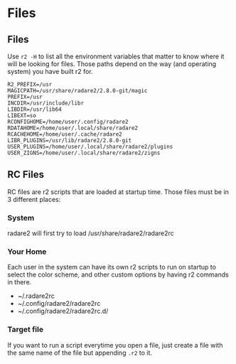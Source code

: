 # Files

## Files

Use `r2 -H` to list all the environment variables that matter to know where it will be looking for files. Those paths depend on the way \(and operating system\) you have built r2 for.

```text
R2_PREFIX=/usr
MAGICPATH=/usr/share/radare2/2.8.0-git/magic
PREFIX=/usr
INCDIR=/usr/include/libr
LIBDIR=/usr/lib64
LIBEXT=so
RCONFIGHOME=/home/user/.config/radare2
RDATAHOME=/home/user/.local/share/radare2
RCACHEHOME=/home/user/.cache/radare2
LIBR_PLUGINS=/usr/lib/radare2/2.8.0-git
USER_PLUGINS=/home/user/.local/share/radare2/plugins
USER_ZIGNS=/home/user/.local/share/radare2/zigns
```

## RC Files

RC files are r2 scripts that are loaded at startup time. Those files must be in 3 different places:

### System

radare2 will first try to load /usr/share/radare2/radare2rc

### Your Home

Each user in the system can have its own r2 scripts to run on startup to select the color scheme, and other custom options by having r2 commands in there.

* ~/.radare2rc
* ~/.config/radare2/radare2rc
* ~/.config/radare2/radare2rc.d/

### Target file

If you want to run a script everytime you open a file, just create a file with the same name of the file but appending `.r2` to it.


